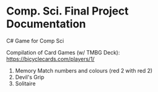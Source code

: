 # Comp. Sci. Final Project Documentation
C# Game for Comp Sci

Compilation of Card Games (w/ TMBG Deck):
https://bicyclecards.com/players/1/
1. Memory
   Match numbers and colours (red 2 with red 2)
3. Devil's Grip
4. Solitaire 
